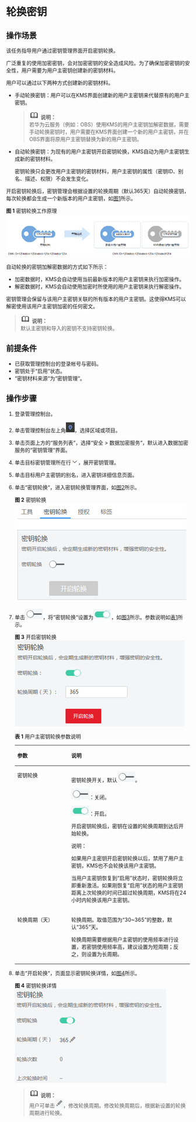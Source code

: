 # 轮换密钥<a name="dew_01_0094"></a>

## 操作场景<a name="sd8d22318d4cd405d8ccb5bce87034ab0"></a>

该任务指导用户通过密钥管理界面开启密钥轮换。

广泛重复的使用加密密钥，会对加密密钥的安全造成风险。为了确保加密密钥的安全性，用户需要为用户主密钥创建新的密钥材料。

用户可以通过以下两种方式创建新的密钥材料。

-   手动轮换密钥：用户可以在KMS界面创建新的用户主密钥来代替原有的用户主密钥。

    >![](public_sys-resources/icon-note.gif) **说明：**   
    >若华为云服务（例如：OBS）使用KMS的用户主密钥加解密数据，需要手动轮换密钥时，用户需要在KMS界面创建一个新的用户主密钥，并在OBS界面将原用户主密钥替换为新的用户主密钥。  

-   自动轮换密钥：为现有的用户主密钥开启密钥轮换，KMS自动为用户主密钥生成新的密钥材料。

    密钥轮换只会更改用户主密钥的密钥材料，用户主密钥的属性（密钥ID、别名、描述、权限）不会发生变化。


开启密钥轮换后，密钥管理会根据设置的轮换周期（默认365天）自动轮换密钥，每次轮换都会生成一个新版本的用户主密钥，如[图1](#fig19359103834415)所示。

**图 1**  密钥轮换工作原理<a name="fig19359103834415"></a>  
![](figures/密钥轮换工作原理.png "密钥轮换工作原理")

自动轮换的密钥加解密数据的方式如下所示：

-   加密数据时，KMS会自动使用当前最新版本的用户主密钥来执行加密操作。
-   解密数据时，KMS会自动使用加密时所使用的用户主密钥来执行解密操作。

密钥管理会保留与该用户主密钥关联的所有版本的用户主密钥。这使得KMS可以解密使用该用户主密钥加密的任何密文。

>![](public_sys-resources/icon-note.gif) **说明：**   
>默认主密钥和导入的密钥不支持密钥轮换。  

## 前提条件<a name="sa444d90e5d214eb2811cd143d283ed46"></a>

-   已获取管理控制台的登录帐号与密码。
-   密钥处于“启用“状态。
-   “密钥材料来源“为“密钥管理“。

## 操作步骤<a name="s546fa8c1012d48a6aacf94af2f524508"></a>

1.  登录管理控制台。
2.  单击管理控制台左上角![](figures/icon_region.png)，选择区域或项目。
3.  单击页面上方的“服务列表“，选择“安全  \>  数据加密服务“，默认进入数据加密服务的“密钥管理“界面。
4.  单击目标密钥管理所在行![](figures/icon_list.png)，展开密钥管理。
5.  单击目标用户主密钥的别名，进入密钥详细信息页面。
6.  单击“密钥轮换“，进入密钥轮换管理界面，如[图2](#fig947023217481)所示。

    **图 2**  密钥轮换<a name="fig947023217481"></a>  
    ![](figures/密钥轮换.png "密钥轮换")

7.  单击![](figures/icon_closed.png)，将“密钥轮换“设置为![](figures/icon_opened.png)，如[图3](#f6e50215e22ef49a99f916988074aa83e)所示。参数说明如[表1](#ta8cb67818b87411dad53061d32313de1)所示。

    **图 3**  开启密钥轮换<a name="f6e50215e22ef49a99f916988074aa83e"></a>  
    ![](figures/开启密钥轮换.png "开启密钥轮换")

    **表 1**  用户主密钥轮换参数说明

    <a name="ta8cb67818b87411dad53061d32313de1"></a>
    <table><thead align="left"><tr id="r2849aa0f01444575a794decd8e844b36"><th class="cellrowborder" valign="top" width="30.819999999999997%" id="mcps1.2.3.1.1"><p id="a99591e565bb8496286635f01d047ef09"><a name="a99591e565bb8496286635f01d047ef09"></a><a name="a99591e565bb8496286635f01d047ef09"></a>参数</p>
    </th>
    <th class="cellrowborder" valign="top" width="69.17999999999999%" id="mcps1.2.3.1.2"><p id="a12c70faacb0944ac889731462ab2eb28"><a name="a12c70faacb0944ac889731462ab2eb28"></a><a name="a12c70faacb0944ac889731462ab2eb28"></a>说明</p>
    </th>
    </tr>
    </thead>
    <tbody><tr id="rfaa8341df94b422ebe77d8086f4cc34d"><td class="cellrowborder" valign="top" width="30.819999999999997%" headers="mcps1.2.3.1.1 "><p id="a93b8b4a704184ce4b4966acf7ba5f0a4"><a name="a93b8b4a704184ce4b4966acf7ba5f0a4"></a><a name="a93b8b4a704184ce4b4966acf7ba5f0a4"></a>密钥轮换</p>
    </td>
    <td class="cellrowborder" valign="top" width="69.17999999999999%" headers="mcps1.2.3.1.2 "><p id="a0adcdcafb85047f98ddb841342a0edfe"><a name="a0adcdcafb85047f98ddb841342a0edfe"></a><a name="a0adcdcafb85047f98ddb841342a0edfe"></a>密钥轮换开关，默认<a name="image3750109173320"></a><a name="image3750109173320"></a><span><img id="image3750109173320" src="figures/icon_closed.png"></span>。</p>
    <p id="a1a1f61064228406682a554abc968d1b1"><a name="a1a1f61064228406682a554abc968d1b1"></a><a name="a1a1f61064228406682a554abc968d1b1"></a><a name="image517012717330"></a><a name="image517012717330"></a><span><img id="image517012717330" src="figures/icon_closed.png"></span>：关闭。</p>
    <p id="a4ca830c8863f4477bae887ed80180a5b"><a name="a4ca830c8863f4477bae887ed80180a5b"></a><a name="a4ca830c8863f4477bae887ed80180a5b"></a><a name="image82081245193315"></a><a name="image82081245193315"></a><span><img id="image82081245193315" src="figures/icon_opened.png"></span>：开启。</p>
    <p id="a1ee320d1e9ae45cbab7429d3ae973d74"><a name="a1ee320d1e9ae45cbab7429d3ae973d74"></a><a name="a1ee320d1e9ae45cbab7429d3ae973d74"></a>开启密钥轮换后，密钥在设置的轮换周期到达后开始轮换。</p>
    <div class="note" id="nf9ae728bc2a64ab789b50b45a7e6dd95"><a name="nf9ae728bc2a64ab789b50b45a7e6dd95"></a><a name="nf9ae728bc2a64ab789b50b45a7e6dd95"></a><span class="notetitle"> 说明： </span><div class="notebody"><p id="a08bf9be780a64626b5a13fb5dc73be69"><a name="a08bf9be780a64626b5a13fb5dc73be69"></a><a name="a08bf9be780a64626b5a13fb5dc73be69"></a>如果用户主密钥开启密钥轮换以后，禁用了用户主密钥，KMS也不会轮换该用户主密钥。</p>
    <p id="a231e698893fb499e84dadf5801cc71f3"><a name="a231e698893fb499e84dadf5801cc71f3"></a><a name="a231e698893fb499e84dadf5801cc71f3"></a>当用户主密钥恢复到<span class="parmvalue" id="p624634a159164536b98ec0527fa1b4d0"><a name="p624634a159164536b98ec0527fa1b4d0"></a><a name="p624634a159164536b98ec0527fa1b4d0"></a>“启用”</span>状态时，密钥轮换将立即重新激活。如果刚恢复<span class="parmvalue" id="p4243ade405fc4afbbf0764b2f6603500"><a name="p4243ade405fc4afbbf0764b2f6603500"></a><a name="p4243ade405fc4afbbf0764b2f6603500"></a>“启用”</span>状态的用户主密钥距离上次轮换的时间已超过轮换周期，KMS将在24小时内轮换该用户主密钥。</p>
    </div></div>
    </td>
    </tr>
    <tr id="ra3a0100b49124ed4b3f49738aba25ff5"><td class="cellrowborder" valign="top" width="30.819999999999997%" headers="mcps1.2.3.1.1 "><p id="ac3e20a469b0541aeb96a888d81822ed4"><a name="ac3e20a469b0541aeb96a888d81822ed4"></a><a name="ac3e20a469b0541aeb96a888d81822ed4"></a>轮换周期（天）</p>
    </td>
    <td class="cellrowborder" valign="top" width="69.17999999999999%" headers="mcps1.2.3.1.2 "><p id="ae14f9a73f7b044d0b92dcd92da7e9d62"><a name="ae14f9a73f7b044d0b92dcd92da7e9d62"></a><a name="ae14f9a73f7b044d0b92dcd92da7e9d62"></a>轮换周期。取值范围为<span class="parmvalue" id="p1010bbb5b3834a62b7d295151e9b8404"><a name="p1010bbb5b3834a62b7d295151e9b8404"></a><a name="p1010bbb5b3834a62b7d295151e9b8404"></a>“30~365”</span>的整数，默认<span class="parmvalue" id="p8e1f2dfd719247c4be13dfc199ee0fb0"><a name="p8e1f2dfd719247c4be13dfc199ee0fb0"></a><a name="p8e1f2dfd719247c4be13dfc199ee0fb0"></a>“365”</span>天。</p>
    <p id="ae6494d1877ab43e4b16f2f080e9bfa20"><a name="ae6494d1877ab43e4b16f2f080e9bfa20"></a><a name="ae6494d1877ab43e4b16f2f080e9bfa20"></a>轮换周期需要根据用户主密钥的使用频率进行设置，若密钥使用频率高，建议设置为短周期；反之，则设置为长周期。</p>
    </td>
    </tr>
    </tbody>
    </table>

8.  单击“开启轮换“，页面显示密钥轮换详情，如[图4](#fccf4ddb4cc4543259b743554d6dbb7af)所示。

    **图 4**  密钥轮换详情<a name="fccf4ddb4cc4543259b743554d6dbb7af"></a>  
    ![](figures/密钥轮换详情.png "密钥轮换详情")

    >![](public_sys-resources/icon-note.gif) **说明：**   
    >用户可单击![](figures/icon_edit.png)，修改轮换周期。修改轮换周期后，根据新设置的轮换周期进行轮换。  


